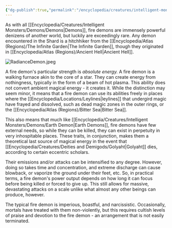 ```yaml
---
{"dg-publish":true,"permalink":"/encyclopedia/creatures/intelligent-monsters/demons/fire-demon/"}
---
```



As with all [[Encyclopedia/Creatures/Intelligent Monsters/Demons/Demons\|Demons]], fire demons are immensely powerful denizens of another world, but luckily are exceedingly rare. Any demon encountered in the Shard is a hitchhiker from the [[Encyclopedia/Atlas (Regions)/The Infinite Garden\|The Infinite Garden]], though they originated in [[Encyclopedia/Atlas (Regions)/Ancient Hell\|Ancient Hell]]. 

![RadianceDemon.jpeg](/img/user/Images/RadianceDemon.jpeg)

A fire demon's particular strength is _absolute energy._ A fire demon is a walking furnace akin to the core of a star. They can create energy from nothingness, typically in the form of a beam of hot plasma. This ability does not convert ambient magical energy - it creates it. While the distinction may seem minor, it means that a fire demon can use its abilities freely in places where the [[Encyclopedia/Locations/Leylines\|leylines]] that undergird magic have frayed and dissolved, such as dead magic zones in the outer rings, or the [[Encyclopedia/Atlas (Regions)/Bitter Sea\|Bitter Sea]]. 

This also means that much like [[Encyclopedia/Creatures/Intelligent Monsters/Demons/Earth Demon\|Earth Demons]], fire demons have few external needs, so while they can be killed, they can exist in perpetuity in very inhospitable places. These traits, in conjunction, makes them a theoretical last source of magical energy in the event that [[Encyclopedia/Creatures/Deities and Demigods/Golyaht\|Golyaht]] dies, according to certain eccentric scholars.
 
Their emissions and/or attacks can be intensified to any degree. However, doing so takes time and concentration, and extreme discharge can cause blowback, or vaporize the ground under their feet, etc. So, in practical terms, a fire demon's power output depends on how long it can focus before being killed or forced to give up. This still allows for massive, devastating attacks on a scale unlike what almost any other beings can produce, however.
 
The typical fire demon is imperious, boastful, and narcissistic. Occasionally, mortals have treated with them non-violently, but this requires cultish levels of praise and devotion to the fire demon - an arrangement that is not easily terminated.
